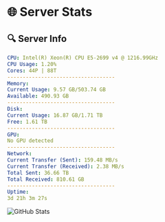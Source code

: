 # 🌐 Server Stats
## 🔍 Server Info
```yaml
CPU: Intel(R) Xeon(R) CPU E5-2699 v4 @ 1216.99GHz
CPU Usage: 1.20%
Cores: 44P | 88T
-----------------------------------
Memory:
Current Usage: 9.57 GB/503.74 GB
Available: 490.93 GB
-----------------------------------
Disk:
Current Usage: 16.87 GB/1.71 TB
Free: 1.61 TB
-----------------------------------
GPU:
No GPU detected
-----------------------------------
Network:
Current Transfer (Sent): 159.48 MB/s
Current Transfer (Received): 2.38 MB/s
Total Sent: 36.66 TB
Total Received: 810.61 GB
-----------------------------------
Uptime:
3d 21h 3m 27s
```
![GitHub Stats](https://img.shields.io/badge/Updated-2025-02-11_19:46:45-blue)
